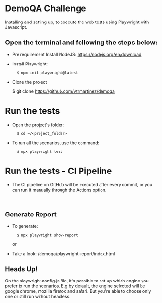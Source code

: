 # DemoQA Challenge

Installing and setting up, to execute the web tests using Playwright with Javascript.

## Open the terminal and following the steps below:

* Pre requirement
    Install NodeJS: https://nodejs.org/en/download

* Install Playwright:

        $ npm init playwright@latest

* Clone the project

    $ git clone https://github.com/vtrmartinez/demoqa


# Run the tests

* Open the project's folder:

	 	$ cd ~/<project_folder>


* To run all the scenarios, use the command:

		$ npx playwright test 

 # Run the tests - CI Pipeline

- The CI pipeline on GitHub will be executed after every commit, or you can run it manually through the Actions option.

<br>   
		
## Generate Report

* To generate:

		$ npx playwright show-report
		
  or

* Take a look: 
        /demoqa/playwright-report/index.html
    
## Heads Up!
On the playwright.config.js file, it's possible to set up which engine you prefer to run the scenarios. 
E.g by default, the engine selected will be google chrome, mozilla firefox and safari. But you're able to choose only one or still run without headless.
